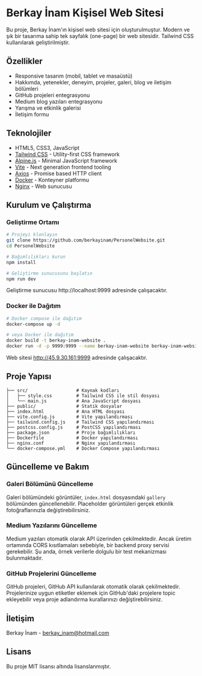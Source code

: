 # Berkay İnam Kişisel Web Sitesi

Bu proje, Berkay İnam'ın kişisel web sitesi için oluşturulmuştur. Modern ve şık bir tasarıma sahip tek sayfalık (one-page) bir web sitesidir. Tailwind CSS kullanılarak geliştirilmiştir.

## Özellikler

- Responsive tasarım (mobil, tablet ve masaüstü)
- Hakkımda, yetenekler, deneyim, projeler, galeri, blog ve iletişim bölümleri
- GitHub projeleri entegrasyonu
- Medium blog yazıları entegrasyonu
- Yarışma ve etkinlik galerisi
- İletişim formu

## Teknolojiler

- HTML5, CSS3, JavaScript
- [Tailwind CSS](https://tailwindcss.com/) - Utility-first CSS framework
- [Alpine.js](https://alpinejs.dev/) - Minimal JavaScript framework
- [Vite](https://vitejs.dev/) - Next generation frontend tooling
- [Axios](https://axios-http.com/) - Promise based HTTP client
- [Docker](https://www.docker.com/) - Konteyner platformu
- [Nginx](https://nginx.org/) - Web sunucusu

## Kurulum ve Çalıştırma

### Geliştirme Ortamı

```bash
# Projeyi klonlayın
git clone https://github.com/berkayinam/PersonelWebsite.git
cd PersonelWebsite

# Bağımlılıkları kurun
npm install

# Geliştirme sunucusunu başlatın
npm run dev
```

Geliştirme sunucusu http://localhost:9999 adresinde çalışacaktır.

### Docker ile Dağıtım

```bash
# Docker compose ile dağıtım
docker-compose up -d

# veya Docker ile dağıtım
docker build -t berkay-inam-website .
docker run -d -p 9999:9999 --name berkay-inam-website berkay-inam-website
```

Web sitesi http://45.9.30.161:9999 adresinde çalışacaktır.

## Proje Yapısı

```
├── src/                  # Kaynak kodları
│   ├── style.css         # Tailwind CSS ile stil dosyası
│   └── main.js           # Ana JavaScript dosyası
├── public/               # Statik dosyalar
├── index.html            # Ana HTML dosyası
├── vite.config.js        # Vite yapılandırması
├── tailwind.config.js    # Tailwind CSS yapılandırması
├── postcss.config.js     # PostCSS yapılandırması
├── package.json          # Proje bağımlılıkları
├── Dockerfile            # Docker yapılandırması
├── nginx.conf            # Nginx yapılandırması
└── docker-compose.yml    # Docker Compose yapılandırması
```

## Güncelleme ve Bakım

### Galeri Bölümünü Güncelleme

Galeri bölümündeki görüntüler, `index.html` dosyasındaki `gallery` bölümünden güncellenebilir. Placeholder görüntüleri gerçek etkinlik fotoğraflarınızla değiştirebilirsiniz.

### Medium Yazılarını Güncelleme

Medium yazıları otomatik olarak API üzerinden çekilmektedir. Ancak üretim ortamında CORS kısıtlamaları sebebiyle, bir backend proxy servisi gerekebilir. Şu anda, örnek verilerle dolgulu bir test mekanizması bulunmaktadır.

### GitHub Projelerini Güncelleme

GitHub projeleri, GitHub API kullanılarak otomatik olarak çekilmektedir. Projelerinize uygun etiketler eklemek için GitHub'daki projelere topic ekleyebilir veya proje adlandırma kurallarınızı değiştirebilirsiniz.

## İletişim

Berkay İnam - [berkay_inam@hotmail.com](mailto:berkay_inam@hotmail.com)

## Lisans

Bu proje MIT lisansı altında lisanslanmıştır.

